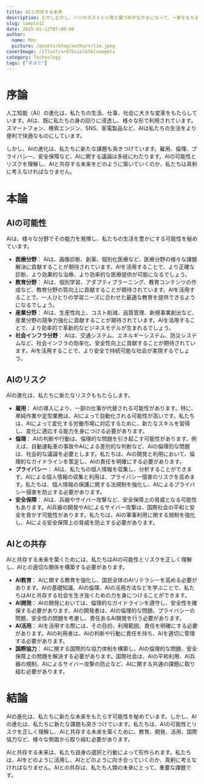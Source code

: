 ```yaml
---
title: AIと共存する未来
description: むかしむかし、ハツカネズミと小鳥と腸づめがなかまになって、一家をもちました。長いあいだ、みんなはいいぐあいになかよくくらして、財産もだいぶこしらえました。
slug: sample12
date: 2025-01-12T07:00:00
author:
  name: Mon
  picture: /assets/blog/authors/tim.jpeg
coverImage: /illust/ar6fbsinlkhklveegkta
category: Technology
tags: ["ネズミ"]
---
```


# 序論

人工知能（AI）の進化は、私たちの生活、仕事、社会に大きな変革をもたらしています。AIは、既に私たちの身の回りに浸透し、様々な形で利用されています。スマートフォン、検索エンジン、SNS、家電製品など、AIは私たちの生活をより便利で快適なものにしています。

しかし、AIの進化は、私たちに新たな課題も突きつけています。雇用、倫理、プライバシー、安全保障など、AIに関する議論は多岐にわたります。AIの可能性とリスクを理解し、AIと共存する未来をどのように築いていくのか、私たちは真剣に考えなければなりません。

# 本論

## AIの可能性

AIは、様々な分野でその能力を発揮し、私たちの生活を豊かにする可能性を秘めています。

- **医療分野**： AIは、画像診断、創薬、個別化医療など、医療分野の様々な課題解決に貢献することが期待されています。AIを活用することで、より正確な診断、より効果的な治療、より効率的な医療提供が可能になるでしょう。
- **教育分野**： AIは、個別学習、アダプティブラーニング、教育コンテンツの作成など、教育分野の質向上に貢献することが期待されています。AIを活用することで、一人ひとりの学習ニーズに合わせた最適な教育を提供できるようになるでしょう。
- **産業分野**： AIは、生産性向上、コスト削減、品質管理、新規事業創出など、産業分野の競争力強化に貢献することが期待されています。AIを活用することで、より効率的で革新的なビジネスモデルが生まれるでしょう。
- **社会インフラ分野**： AIは、交通システム、エネルギーシステム、防災システムなど、社会インフラの効率化、安全性向上に貢献することが期待されています。AIを活用することで、より安全で持続可能な社会が実現するでしょう。

## AIのリスク

AIの進化は、私たちに新たなリスクももたらします。

- **雇用**： AIの導入により、一部の仕事が代替される可能性があります。特に、単純作業や定型業務は、AIによって自動化される可能性が高いです。私たちは、AIによって変化する労働市場に対応するために、新たなスキルを習得し、変化に適応する能力を身につける必要があります。
- **倫理**： AIの判断や行動は、倫理的な問題を引き起こす可能性があります。例えば、自動運転車の事故やAIによる差別的な判断など、AIの倫理的な問題は、社会的な議論を必要とします。私たちは、AIの開発と利用において、倫理的なガイドラインを策定し、AIの責任を明確にする必要があります。
- **プライバシー**： AIは、私たちの個人情報を収集し、分析することができます。AIによる個人情報の収集と利用は、プライバシー侵害のリスクを高めます。私たちは、個人情報の保護に関する法規制を強化し、AIによるプライバシー侵害を防止する必要があります。
- **安全保障**： AIは、兵器やサイバー攻撃など、安全保障上の脅威となる可能性もあります。AI兵器の開発やAIによるサイバー攻撃は、国際社会の平和と安全を脅かす可能性があります。私たちは、AIの軍事利用に関する規制を強化し、AIによる安全保障上の脅威を防止する必要があります。

## AIとの共存

AIと共存する未来を築くためには、私たちはAIの可能性とリスクを正しく理解し、AIとの適切な関係を構築する必要があります。

- **AI教育**： AIに関する教育を強化し、国民全体のAIリテラシーを高める必要があります。AIの基礎知識、AIの倫理、AIの活用方法などを学ぶことで、私たちはAIと共存する社会を生き抜くための力を身につけることができます。
- **AI開発**： AIの開発においては、倫理的なガイドラインを遵守し、安全性を確保する必要があります。AIの開発者は、AIの倫理的な問題、プライバシーの問題、安全性の問題を考慮し、責任あるAI開発を行う必要があります。
- **AI活用**： AIを活用する際には、その目的、利用範囲、責任を明確にする必要があります。AIの利用者は、AIの判断や行動に責任を持ち、AIを適切に管理する必要があります。
- **国際協力**： AIに関する国際的な協力体制を構築し、AIの倫理的な問題、安全保障上の問題を解決する必要があります。国際社会は、AIの平和利用、AI兵器の規制、AIによるサイバー攻撃の防止など、AIに関する共通の課題に取り組む必要があります。

# 結論

AIの進化は、私たちに新たな未来をもたらす可能性を秘めています。しかし、AIの進化は、私たちに新たな課題も突きつけています。私たちは、AIの可能性とリスクを正しく理解し、AIと共存する未来を築くために、教育、開発、活用、国際協力など、様々な側面から取り組む必要があります。

AIと共存する未来は、私たち自身の選択と行動によって形作られます。私たちは、AIをどのように活用し、AIとどのように向き合っていくのか、真剣に考えなければなりません。AIとの共存は、私たち人類の未来にとって、重要な課題です。
